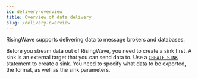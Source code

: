 ```yaml
---
id: delivery-overview
title: Overview of data delivery
slug: /delivery-overview
---
```


RisingWave supports delivering data to message brokers and databases.

Before you stream data out of RisingWave, you need to create a sink first. A sink is an external target that you can send data to. Use a [`CREATE SINK`](/sql/commands/sql-create-sink.md) statement to create a sink. You need to specify what data to be exported, the format, as well as the sink parameters.